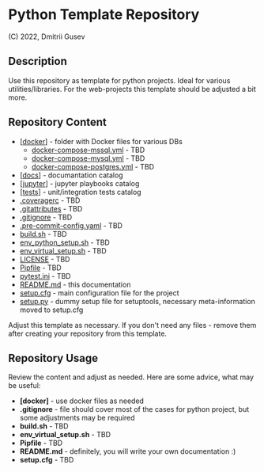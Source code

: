 # Python Template Repository

(C) 2022, Dmitrii Gusev

## Description

Use this repository as template for python projects. Ideal for various utilities/libraries. For
the web-projects this template should be adjusted a bit more.

## Repository Content

- [[docker](docker)] - folder with Docker files for various DBs
  - [docker-compose-mssql.yml](docker/docker-compose-mssql.yml) - TBD
  - [docker-compose-mysql.yml](docker/docker-compose-mysql.yml) - TBD
  - [docker-compose-postgres.yml](docker/docker-compose-postgres.yml) - TBD
- [[docs](docs)] - documantation catalog
- [[jupyter](jupyter)] - jupyter playbooks catalog
- [[tests](tests)] - unit/integration tests catalog
- [.coveragerc](.coveragerc) - TBD
- [.gitattributes](.gitattributes) - TBD
- [.gitignore](.gitignore) - TBD
- [.pre-commit-config.yaml](.pre-commit-config.yaml) - TBD
- [build.sh](build.sh) - TBD
- [env_python_setup.sh](env_python_setup.sh) - TBD
- [env_virtual_setup.sh](env_virtual_setup.sh) - TBD
- [LICENSE](LICENSE) - TBD
- [Pipfile](Pipfile) - TBD
- [pytest.ini](pytest.ini) - TBD
- [README.md](README.md) - this documentation
- [setup.cfg](setup.cfg) - main configuration file for the project
- [setup.py](setup.py) - dummy setup file for setuptools, necessary meta-information moved to setup.cfg

Adjust this template as necessary. If you don't need any files - remove them after creating your repository from this template.

## Repository Usage

Review the content and adjust as needed. Here are some advice, what may be useful:

- **[docker]** - use docker files as needed
- **.gitignore** - file should cover most of the cases for python project, but some adjustments may be required
- **build.sh** - TBD
- **env_virtual_setup.sh** - TBD
- **Pipfile** - TBD
- **README.md** - definitely, you will write your own documentation :)
- **setup.cfg** - TBD
